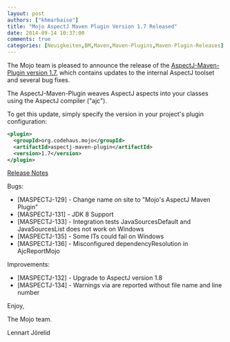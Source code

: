 ```yaml
---
layout: post
authors: ["khmarbaise"]
title: "Mojo AspectJ Maven Plugin Version 1.7 Released"
date: 2014-09-14 10:37:00
comments: true
categories: [Neuigkeiten,BM,Maven,Maven-Plugins,Maven-Plugin-Releases]
---
```

The Mojo team is pleased to announce the release of the
[AspectJ-Maven-Plugin version 1.7](http://mojo.codehaus.org/aspectj-maven-plugin/), 
which contains updates to the internal AspectJ toolset and several bug fixes.

The AspectJ-Maven-Plugin weaves AspectJ aspects into
your classes using the AspectJ compiler ("ajc").

To get this update, simply specify the version in your project's plugin
configuration:

```xml
<plugin>
  <groupId>org.codehaus.mojo</groupId>
  <artifactId>aspectj-maven-plugin</artifactId>
  <version>1.7</version>
</plugin>
```
<!-- more -->

[Release Notes](http://jira.codehaus.org/secure/ReleaseNote.jspa?projectId=11781&version=19839)

Bugs:

 * [MASPECTJ-129] - Change name on site to "Mojo's AspectJ Maven Plugin"
 * [MASPECTJ-131] - JDK 8 Support
 * [MASPECTJ-133] - Integration tests JavaSourcesDefault and JavaSourcesList does not work on Windows
 * [MASPECTJ-135] - Some ITs could fail on Windows
 * [MASPECTJ-136] - Misconfigured dependencyResolution in AjcReportMojo

Improvements:

 * [MASPECTJ-132] - Upgrade to AspectJ version 1.8
 * [MASPECTJ-134] - Warnings via <warn> are reported without file name and line number


Enjoy,

The Mojo team.

Lennart Jörelid
